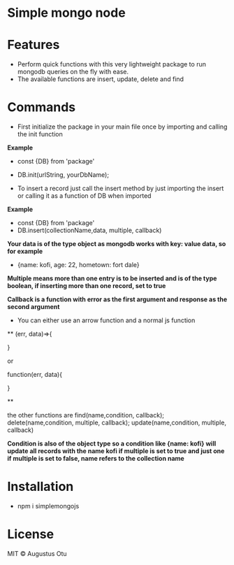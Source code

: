 # Simple mongo node


# Features

* Perform quick functions with this very lightweight package to run mongodb queries on the fly with ease.
* The available functions are insert, update, delete and find

# Commands

- First initialize the package in your main file once by importing and calling the init function

**Example**
- const {DB} from 'package'
- DB.init(urlString, yourDbName);


- To insert a record just call the insert method by just importing the insert or calling it as a function of DB when imported

**Example**
- const {DB} from 'package'
- DB.insert(collectionName,data, multiple, callback)

**Your data is of the type object as mongodb works with key: value data, so for example** 

- {name: kofi, age: 22, hometown: fort dale}

**Multiple means more than one entry is to be inserted and is of the type boolean, if inserting more than one record, set to true**

**Callback is a function with error as the first argument and response as the second argument**
- You can either use an arrow function and a normal js function

**
(err, data)=>{

}

or 

function(err, data){

}


**

the other functions are 
find(name,condition, callback);
delete(name,condition, multiple, callback);
update(name,condition, multiple, callback)

**Condition is also of the object type so a condition like {name: kofi} will update all records with the name kofi if multiple is set to true and just one if multiple is set to false, name refers to the collection name**


# Installation
- npm i simplemongojs


# License

MIT © Augustus Otu
